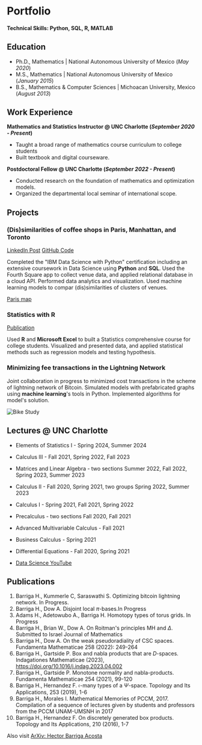 # Portfolio

#### Technical Skills: Python, SQL, R, MATLAB

## Education
- Ph.D., Mathematics | National Autonomous University of Mexico (_May 2020_)								       		
- M.S., Mathematics	 |  National Autonomous University of Mexico (_January 2015_)	 			        		
- B.S., Mathematics & Computer Sciences  | Michoacan University, Mexico (_August 2013_)

## Work Experience
**Mathematics and Statistics Instructor @ UNC Charlotte (_September 2020 - Present_)**
- Taught a broad range of mathematics course curriculum to college students
- Built textbook and digital courseware.

**Postdoctoral Fellow @ UNC Charlotte (_September 2022 - Present_)**
- Conducted research on the foundation of mathematics and optimization models.
- Organized the departmental local seminar of international scope.

## Projects
### (Dis)similarities of coffee shops in Paris, Manhattan, and Toronto

[LinkedIn Post](https://www.linkedin.com/pulse/dissimilarities-coffee-shops-paris-manhattan-toronto-barriga-acosta/?trackingId=JJ6HehaLmf%2B%2F9ES20MKl7g%3D%3D)
[GitHub Code](https://github.com/hector-barriga/-Dis-similarities-of-coffee-shops-in-Paris-Manhattan-and-Toronto)

Completed the "IBM Data Science with Python" certification including an extensive coursework in Data Science using **Python** and **SQL**.
Used the Fourth Square app to collect venue data, and applied relational database in a cloud API. Performed data analytics and visualization. 
Used machine learning models to compar (dis)similarities of clusters of venues.

[Paris map](/Images/Paris.png)

### Statistics with R
[Publication](https://www.mdpi.com/1424-8220/22/11/4240)

Used **R** and **Microsoft Excel** to built a Statistics comprehensive course for college students. 
Visualized and presented data, and applied statistical methods such as regression models and testing hypothesis.

### Minimizing fee transactions in the Lightning Network
Joint collaboration in progress to minimized cost transactions in the scheme of lightning network of Bitcoin.
Simulated models with prefabricated graphs using **machine learning**'s tools in Python.
Implemented algorithms for model's solution.

![Bike Study](/assets/img/bike_study.jpeg)

## Lectures @ UNC Charlotte
- Elements of Statistics I - Spring 2024, Summer 2024
- Calculus III - Fall 2021, Spring 2022, Fall 2023
- Matrices and Linear Algebra - two sections Summer 2022, Fall 2022, Spring 2023, Summer 2023
- Calculus II - Fall 2020, Spring 2021, two groups Spring 2022, Summer 2023
- Calculus I - Spring 2021, Fall 2021, Spring 2022
- Precalculus - two sections Fall 2020, Fall 2021
- Advanced Multivariable Calculus - Fall 2021
- Business Calculus - Spring 2021
- Differential Equations - Fall 2020, Spring 2021

- [Data Science YouTube](https://www.youtube.com/channel/UCa9gErQ9AE5jT2DZLjXBIdA)

## Publications

1. Barriga H., Kummerle C, Saraswathi S. Optimizing bitcoin lightning network. In Progress.
2. Barriga H., Dow A. Disjoint local $\pi$-bases.In Progress
3. Adams H., Adetowubo A., Barriga H. Homotopy types of torus grids. In Progress
4. Barriga H., Brian W., Dow A. On Roitman's principles MH and $\Delta$. Submitted to Israel Journal of Mathematics
5. Barriga H., Dow A. On the weak pseudoradiality of CSC spaces. Fundamenta Mathematicae 258 (2022): 249-264
6. Barriga H., Gartside P. Box and nabla products that are $D$-spaces. Indagationes Mathematicae (2023), https://doi.org/10.1016/j.indag.2023.04.002
7. Barriga H., Gartside P. Monotone normality and nabla-products. Fundamenta Mathematicae 254 (2021), 99-120
8. Barriga H., Hernandez F. $\mathfrak{c}$-many types of a $\Psi$-space. Topology and Its Applications, 253 (2019), 1-6
9. Barriga H., Morales I. Mathematical Memories of PCCM, 2017. Compilation of a sequence of lectures given by students and professors from the PCCM UNAM-UMSNH in 2017
10. Barriga H., Hernandez F. On discretely generated box products. Topology and Its Applications, 210 (2016), 1-7

Also visit [ArXiv: Hector Barriga Acosta](https://arxiv.org/search/math?searchtype=author&query=Barriga-Acosta,+H+A)
